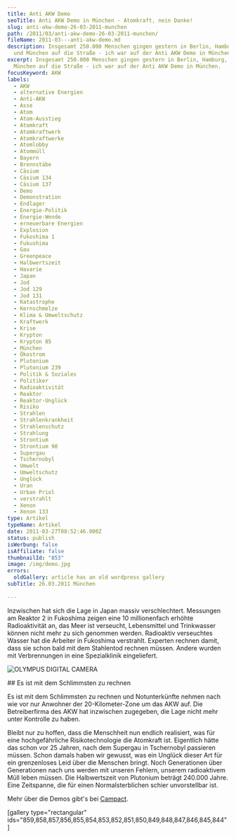 ```yaml
---
title: Anti AKW Demo
seoTitle: Anti AKW Demo in München - Atomkraft, nein Danke!
slug: anti-akw-demo-26-03-2011-munchen
path: /2011/03/anti-akw-demo-26-03-2011-munchen/
fileName: 2011-03---anti-akw-demo.md
description: Insgesamt 250.000 Menschen gingen gestern in Berlin, Hamburg, Köln
  und München auf die Straße - ich war auf der Anti AKW Demo in München.
excerpt: Insgesamt 250.000 Menschen gingen gestern in Berlin, Hamburg, Köln und
  München auf die Straße - ich war auf der Anti AKW Demo in München.
focusKeyword: AKW
labels:
  - AKW
  - alternative Energien
  - Anti-AKW
  - Asse
  - Atom
  - Atom-Ausstieg
  - Atomkraft
  - Atomkraftwerk
  - Atomkraftwerke
  - Atomlobby
  - Atommüll
  - Bayern
  - Brennstäbe
  - Cäsium
  - Cäsium 134
  - Cäsium 137
  - Demo
  - Demonstration
  - Endlager
  - Energie-Politik
  - Energie-Wende
  - erneuerbare Energien
  - Explosion
  - Fukoshima 1
  - Fukushima
  - Gau
  - Greenpeace
  - Halbwertszeit
  - Havarie
  - Japan
  - Jod
  - Jod 129
  - Jod 131
  - Katastrophe
  - Kernschmelze
  - Klima & Umweltschutz
  - Kraftwerk
  - Krise
  - Krypton
  - Krypton 85
  - München
  - Ökostrom
  - Plutonium
  - Plutonium 239
  - Politik & Soziales
  - Politiker
  - Radioaktivität
  - Reaktor
  - Reaktor-Unglück
  - Risiko
  - Strahlen
  - Strahlenkrankheit
  - Strahlenschutz
  - Strahlung
  - Strontium
  - Strontium 90
  - Supergau
  - Tschernobyl
  - Umwelt
  - Umweltschutz
  - Unglück
  - Uran
  - Urban Priol
  - verstrahlt
  - Xenon
  - Xenon 133
type: Artikel
typeName: Artikel
date: 2011-03-27T08:52:46.000Z
status: publish
isWerbung: false
isAffiliate: false
thumbnailId: "853"
image: /img/demo.jpg
errors:
  oldGallery: article has an old wordpress gallery
subTitle: 26.03.2011 München
  
---
```


Inzwischen hat sich die Lage in Japan massiv verschlechtert. Messungen am
Reaktor 2 in Fukoshima zeigen eine 10 millionenfach erhöhte Radioaktivität an,
das Meer ist verseucht, Lebensmittel und Trinkwasser können nicht mehr zu sich
genommen werden. Radioaktiv verseuchtes Wasser hat die Arbeiter in Fukoshima
verstrahlt. Experten rechnen damit, dass sie schon bald mit dem Stahlentod
rechnen müssen. Andere wurden mit Verbrennungen in eine Spezialklinik
eingeliefert.

![OLYMPUS DIGITAL CAMERA](http://cardamonchai.com/wp-content/uploads/2011/03/p7270040-640x480.jpg)

[](/wp-content/uploads/2011/03/p7270040.jpg) ## Es ist mit dem Schlimmsten zu
rechnen

Es ist mit dem Schlimmsten zu rechnen und Notunterkünfte nehmen nach wie vor nur
Anwohner der 20-Kilometer-Zone um das AKW auf. Die Betreiberfirma des AKW hat
inzwischen zugegeben, die Lage nicht mehr unter Kontrolle zu haben.

Bleibt nur zu hoffen, dass die Menschheit nun endlich realisiert, was für eine
hochgefährliche Risikotechnologie die Atomkraft ist. Eigentlich hätte das schon
vor 25 Jahren, nach dem Supergau in Tschernobyl passieren müssen. Schon damals
haben wir gewusst, was ein Unglück dieser Art für ein grenzenloses Leid über die
Menschen bringt. Noch Generationen über Generationen nach uns werden mit unseren
Fehlern, unserem radioaktivem Müll leben müssen. Die Halbwertszeit von Plutonium
beträgt 240.000 Jahre. Eine Zeitspanne, die für einen Normalsterblichen schier
unvorstellbar ist.

Mehr über die Demos gibt's bei
[Campact](http://blog.campact.de/2011/03/250-000-fordern-abschalten/).

[gallery type="rectangular"
ids="859,858,857,856,855,854,853,852,851,850,849,848,847,846,845,844"]

  
